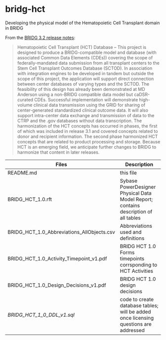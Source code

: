 # bridg-hct
Developing the physical model of the Hematopoietic Cell Transplant domain in BRIDG

From the [BRIDG 3.2 release notes](http://bridgmodel.nci.nih.gov/news-folder/bridg-release-3.1):
>Hematopoietic Cell Transplant (HCT) Database – This project is designed to produce a BRIDG-compatible model and database (with associated Common Data Elements (CDEs)) covering the scope of federally-mandated data submission from all transplant centers to the Stem Cell Transplant Outcomes Database (SCTOD).  In association with integration engines to be developed in tandem but outside the scope of this project, the application will support direct connection between center databases of varying types and the SCTOD.  The feasibility of this design has already been demonstrated at MD Anderson using a non-BRIDG compatible data model but caDSR-curated CDEs.  Successful implementation will demonstrate high-volume clinical data transmission using the GRID for sharing of center-generated standardized clinical outcome data.  It will also support intra-center data exchange and transmission of data to the CTRP and the .gov databases without data transcription.  The harmonization of the HCT concepts has occurred in phases, the first of which was included in release 3.1 and covered concepts related to donor and recipient information.  The second phase harmonized HCT concepts that are related to product processing and storage.  Because HCT is an emerging field, we anticipate further changes to BRIDG to harmonize that content in later releases.

Files | Description
----- | -----------
README.md |  this file
BRIDG_HCT_1.0.rft | Sybase PowerDesigner Physical Data Model Report; contains description of all tables
BRIDG_HCT_1.0_Abbreviations_AllObjects.csv |  Abbreviations used and definitions
BRIDG_HCT_1.0_Activity_Timepoint_v1.pdf | BRIDG HCT 1.0 Forms timepoints corrsponding to HCT Activities
BRIDG_HCT_1.0_Design_Decisions_v1.pdf | BRIDG HCT 1.0 design decisions
<i>BRIDG_HCT_1_0_DDL_v1.sql</i> | code to create database tables; will be added once licensing questions are addressed


